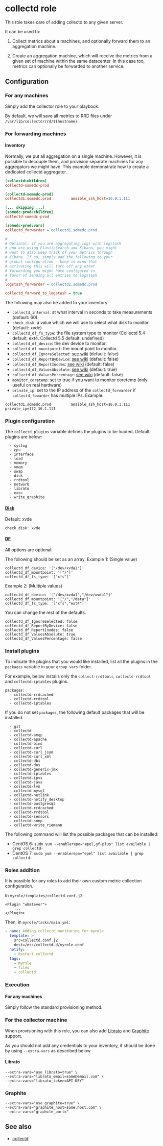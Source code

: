 collectd role
===============

This role takes care of adding collectd to any given server.

It can be used to:

1. Collect metrics about a machines, and optionally forward them to an aggregation machine.

2. Create an aggregation machine, which will receive the metrics from a given set of machine within the same datacenter.
   In this case too, metrics can optionally be forwarded to another service.

Configuration
--------------

### For any machines

Simply add the collector role to your playbook.

By default, we will save all metrics to RRD files under `/var/lib/collectd/rrd/${hostname}`.

### For forwarding machines

#### Inventory

Normally, we put all aggregation on a single machine.
However, it is possible to decouple them, and provision separate machines for any aggregators we might have.
This example demonstrate how to create a dedicated collectd aggregator.

```ini
[collectd:children]
collectd-somedc-prod

[collectd-somedc-prod]
collectd1.somedc.prod         ansible_ssh_host=10.0.1.111

[... skipping ...]
[somedc-prod:children]
collectd-somedc-prod

[somedc-prod:vars]
collectd_forwarder = collectd1.somedc.prod

#
# Optional: if you are aggregating logs with logstash
# and are using ElasticSearch and Kibana, you might
# want to also keep track of your metrics through
# Kibana. If so, simply add the following to your
# global configuration - keep in mind that
# activating this will turn off any other
# forwarding you might have configured in
# favor of sending all entries to logstash
#
logstash_forwarder = collectd2.somedc.prod

collectd_forward_to_logstash = true
```

The following may also be added to your inventory.

* `collectd_interval`: at what interval in seconds to take measurements (default: 60)
* `check_disk`: a value which we will use to select what disk to monitor (default: xvde)
* `collectd_df_fs_type`: the file system type to monitor (Collectd 5.4 default: ext4. Collectd 5.5 default: undefined)
* `collectd_df_device`: the dev device to monitor.
* `collectd_df_mountpoint`: the mount point to monitor.
* `collectd_df_IgnoreSelected`: [see wiki](https://collectd.org/wiki/index.php/Plugin:DF#Parameters) (default: false)
* `collectd_df_ReportByDevice`: [see wiki](https://collectd.org/wiki/index.php/Plugin:DF#Parameters) (default: false)
* `collectd_df_ReportInodes`: [see wiki](https://collectd.org/wiki/index.php/Plugin:DF#Parameters) (default: false)
* `collectd_df_ValuesAbsolute`: [see wiki](https://collectd.org/wiki/index.php/Plugin:DF#Parameters) (default: true)
* `collectd_df_ValuesPercentage`: [see wiki](https://collectd.org/wiki/index.php/Plugin:DF#Parameters) (default: false)
* `monitor_coretemp`: set to true if you want to monitor coretemp (only useful on real hardware)
* `private_ip`: set to the IP address of the `collectd_forwarder` if `collectd_fowarder` has multiple IPs. Example:
```
collectd1.somedc.prod         ansible_ssh_host=10.0.1.111   private_ip=172.16.1.111
```

### Plugin configuration

The `collectd_plugins` variable defines the plugins to be loaded. Default plugins are below:

```
  - syslog
  - cpu
  - interface
  - load
  - memory
  - vmem
  - swap
  - disk
  - rrdtool
  - network
  - librato
  - exec
  - write_graphite
```
  

#### [Disk](https://collectd.org/wiki/index.php/Plugin:Disk)


Default: xvde

```
check_disk: xvde
```

#### [DF](https://collectd.org/wiki/index.php/Plugin:DF)

All options are optional.

The following should be set as an array.
Example 1: (Single value)
```
collectd_df_device: '["/dev/xvda1"]'
collectd_df_mountpoint: '["/"]'
collectd_df_fs_type: '["xfs"]'
```
Example 2: (Multiple values)
```
collectd_df_device: '["/dev/xvda1","/dev/xvdb1"]'
collectd_df_mountpoint: '["/","/data"]'
collectd_df_fs_type: '["xfs","ext4"]'
```

You can change the rest of the defaults.
```
collectd_df_IgnoreSelected: false
collectd_df_ReportByDevice: false
collectd_df_ReportInodes: false
collectd_df_ValuesAbsolute: true
collectd_df_ValuesPercentage: false
```

### Install plugins

To indicate the plugins that you would like installed, list all the plugins in the `packages` variable in 
your `group_vars` folder.

For example, below installs only the `collect-rrdtools`, `collectd-rrdtool` and `collectd-iptables` plugins.

```
packages:
  - collectd-rrdcached
  - collectd-rrdtool
  - collectd-iptables
```

If you do not set `packages`, the following default packages that will be installed.

```
  - git
  - collectd
  - collectd-amqp
  - collectd-apache
  - collectd-bind
  - collectd-curl
  - collectd-curl_json
  - collectd-curl_xml
  - collectd-dbi
  - collectd-dns
  - collectd-generic-jmx
  - collectd-iptables
  - collectd-ipvs
  - collectd-java
  - collectd-lvm
  - collectd-mysql
  - collectd-netlink
  - collectd-notify_desktop
  - collectd-postgresql
  - collectd-rrdcached
  - collectd-rrdtool
  - collectd-sensors
  - collectd-snmp
  - collectd-write_riemann
```

The following command will list the possible packages that can be installed:

  - CentOS 6: `sudo yum --enablerepo="epel,gf-plus" list available | grep collectd-`
  - CentOS 7: `sudo yum --enablerepo="epel" list available | grep collectd-`


### Roles addition

It is possible for any roles to add their own custom metric collection configuration.

In `myrole/templates/collectd.conf.j2`:

```
<Plugin "whatever">
    ...
</Plugin>
```

Then, in `myrole/tasks/main.yml`:

```yaml
- name: Adding collectd monitoring for myrole
  template: >
    src=collectd.conf.j2
    dest=/etc/collectd.d/myrole.conf
  notify:
    - Restart collectd
  tags:
    - myrole
    - files
    - collectd
```

### Execution

#### For any machines

Simply follow the standard provisioning method.

### For the collector machine

When provisioning with this role, you can also add
[Librato](https://www.librato.com/) and
[Graphite](http://graphite.wikidot.com/) support.

As you should not add any credentials to your inventory,
it should be done by using `--extra-vars` as described below.

#### Librato 

```
--extra-vars="use_librato=true" \
--extra-vars="librato_email=some@email.com" \
--extra-vars="librato_token=API-KEY"
```

### Graphite

```
--extra-vars="use_graphite=true" \
--extra-vars="graphite_host=some.host.com" \
--extra-vars="graphite_port="
```

See also
--------

* [collectd](http://collectd.org/)
